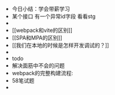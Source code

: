 - 今日小结：学会带薪学习
- 某个接口 有一个异常id字段 看看stg
-
- [[webpack和vite的区别]]
- [[SPA和MPA的区别]]
- [[我们在本地的时候是怎样开发调试的？]]
-
- todo
- 解决面筋中不会的问题
- webpack的完整构建流程:
- 58笔试题
-